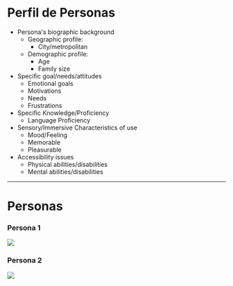 # Perfil de Personas

* Persona's biographic background
    * Geographic profile:
        * City/metropolitan
    * Demographic profile:
        * Age
        * Family size
* Specific goal/needs/attitudes
    * Emotional goals
    * Motivations
    * Needs
    * Frustrations
* Specific Knowledge/Proficiency
    * Language Proficiency
* Sensory/Immersive Characteristics of use
    * Mood/Feeling
    * Memorable
    * Pleasurable
* Accessibility issues
    * Physical abilities/disabilities 
    * Mental abilities/disabilities 

---

# Personas
### Persona 1
<img src="../../First-Delivery/imgs/persona1.png">

### Persona 2
<img src="../../First-Delivery/imgs/persona2.png">